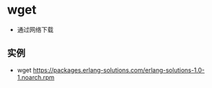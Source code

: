# wget

- 通过网络下载

## 实例
- wget https://packages.erlang-solutions.com/erlang-solutions-1.0-1.noarch.rpm
